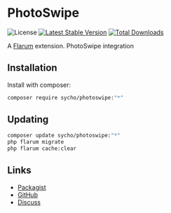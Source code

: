 # PhotoSwipe

![License](https://img.shields.io/badge/license-MIT-blue.svg) [![Latest Stable Version](https://img.shields.io/packagist/v/sycho/photoswipe.svg)](https://packagist.org/packages/sycho/photoswipe) [![Total Downloads](https://img.shields.io/packagist/dt/sycho/photoswipe.svg)](https://packagist.org/packages/sycho/photoswipe)

A [Flarum](http://flarum.org) extension. PhotoSwipe integration

## Installation

Install with composer:

```sh
composer require sycho/photoswipe:"*"
```

## Updating

```sh
composer update sycho/photoswipe:"*"
php flarum migrate
php flarum cache:clear
```

## Links

- [Packagist](https://packagist.org/packages/sycho/photoswipe)
- [GitHub](https://github.com/sycho/photoswipe)
- [Discuss](https://discuss.flarum.org/d/PUT_DISCUSS_SLUG_HERE)

